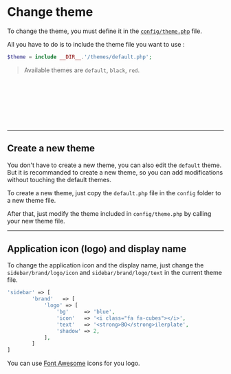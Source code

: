 # Change theme

To change the theme, you must define it in the [`config/theme.php`](/configuration/theme) file.

All you have to do is to include the theme file you want to use :

```php
$theme = include __DIR__.'/themes/default.php';
```

> Available themes are `default`, `black`, `red`.

<a :href="$withBase('/assets/img/logs_stats.png')" class="img-link"><img :src="$withBase('/assets/img/logs_stats.png')" style="max-width:100%;height:100px;margin-right:.5rem" /></a>
<a :href="$withBase('/assets/img/theme_black.png')" class="img-link"><img :src="$withBase('/assets/img/theme_black.png')" style="max-width:100%;height:100px;margin-right:.5rem" /></a>
<a :href="$withBase('/assets/img/theme_red.png')" class="img-link"><img :src="$withBase('/assets/img/theme_red.png')" style="max-width:100%;height:100px;margin-right:.5rem" /></a>

---

## Create a new theme

You don't have to create a new theme, you can also edit the `default` theme. But it is recommanded to create a new theme, so you can add modifications without touching the default themes.

To create a new theme, just copy the `default.php` file in the `config` folder to a new theme file. 

After that, just modify the theme included in `config/theme.php` by calling your new theme file.

---

## Application icon (logo) and display name

To change the application icon and the display name, just change the `sidebar/brand/logo/icon` and `sidebar/brand/logo/text` in the current theme file.

```php
'sidebar' => [
        'brand'   => [
            'logo' => [
                'bg'     => 'blue',
                'icon'   => '<i class="fa fa-cubes"></i>',
                'text'   => '<strong>BO</strong>ilerplate',
                'shadow' => 2,
            ],
        ]
]
```

You can use [Font Awesome](https://fontawesome.com/icons?d=gallery&m=free) icons for you logo.
